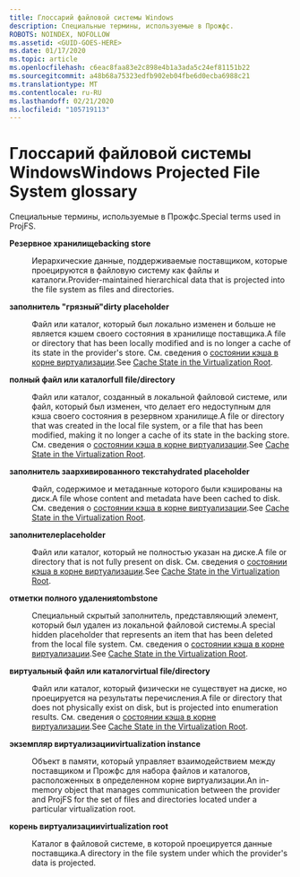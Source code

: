 ```yaml
---
title: Глоссарий файловой системы Windows
description: Специальные термины, используемые в Прожфс.
ROBOTS: NOINDEX, NOFOLLOW
ms.assetid: <GUID-GOES-HERE>
ms.date: 01/17/2020
ms.topic: article
ms.openlocfilehash: c6eac8faa83e2c898e4b1a3ada5c24ef81151b22
ms.sourcegitcommit: a48b68a75323edfb902eb04fbe6d0ecba6988c21
ms.translationtype: MT
ms.contentlocale: ru-RU
ms.lasthandoff: 02/21/2020
ms.locfileid: "105719113"
---
```

# <a name="windows-projected-file-system-glossary"></a><span data-ttu-id="96123-103">Глоссарий файловой системы Windows</span><span class="sxs-lookup"><span data-stu-id="96123-103">Windows Projected File System glossary</span></span>

<span data-ttu-id="96123-104">Специальные термины, используемые в Прожфс.</span><span class="sxs-lookup"><span data-stu-id="96123-104">Special terms used in ProjFS.</span></span>

<dl>
<dt>

<span data-ttu-id="96123-105"><span id="projfs.glossary_backing_store"></span><span id="PROJFS.GLOSSARY_BACKING_STORE"></span>**Резервное хранилище**</span><span class="sxs-lookup"><span data-stu-id="96123-105"><span id="projfs.glossary_backing_store"></span><span id="PROJFS.GLOSSARY_BACKING_STORE"></span>**backing store**</span></span>
</dt>
<dd>

<span data-ttu-id="96123-106">Иерархические данные, поддерживаемые поставщиком, которые проецируются в файловую систему как файлы и каталоги.</span><span class="sxs-lookup"><span data-stu-id="96123-106">Provider-maintained hierarchical data that is projected into the file system as files and directories.</span></span>
</dd>

<dt>

<span data-ttu-id="96123-107"><span id="projfs.glossary_dirty_placeholder"></span><span id="PROJFS.GLOSSARY_DIRTY_PLACEHOLDER"></span>**заполнитель "грязный"**</span><span class="sxs-lookup"><span data-stu-id="96123-107"><span id="projfs.glossary_dirty_placeholder"></span><span id="PROJFS.GLOSSARY_DIRTY_PLACEHOLDER"></span>**dirty placeholder**</span></span>
</dt>
<dd>

<span data-ttu-id="96123-108">Файл или каталог, который был локально изменен и больше не является кэшем своего состояния в хранилище поставщика.</span><span class="sxs-lookup"><span data-stu-id="96123-108">A file or directory that has been locally modified and is no longer a cache of its state in the provider's store.</span></span>  <span data-ttu-id="96123-109">См. сведения о [состоянии кэша в корне виртуализации](cache-state.md).</span><span class="sxs-lookup"><span data-stu-id="96123-109">See [Cache State in the Virtualization Root](cache-state.md).</span></span>
</dd>

<dt>

<span data-ttu-id="96123-110"><span id="projfs.glossary_full_file_directory"></span><span id="PROJFS.GLOSSARY_FULL_FILE_DIRECTORY"></span>**полный файл или каталог**</span><span class="sxs-lookup"><span data-stu-id="96123-110"><span id="projfs.glossary_full_file_directory"></span><span id="PROJFS.GLOSSARY_FULL_FILE_DIRECTORY"></span>**full file/directory**</span></span>
</dt>
<dd>

<span data-ttu-id="96123-111">Файл или каталог, созданный в локальной файловой системе, или файл, который был изменен, что делает его недоступным для кэша своего состояния в резервном хранилище.</span><span class="sxs-lookup"><span data-stu-id="96123-111">A file or directory that was created in the local file system, or a file that has been modified, making it no longer a cache of its state in the backing store.</span></span>  <span data-ttu-id="96123-112">См. сведения о [состоянии кэша в корне виртуализации](cache-state.md).</span><span class="sxs-lookup"><span data-stu-id="96123-112">See [Cache State in the Virtualization Root](cache-state.md).</span></span>
</dd>

<dt>

<span data-ttu-id="96123-113"><span id="projfs.glossary_hydrated_placeholder"></span><span id="PROJFS.GLOSSARY_HYDRATED_PLACEHOLDER"></span>**заполнитель заархивированного текста**</span><span class="sxs-lookup"><span data-stu-id="96123-113"><span id="projfs.glossary_hydrated_placeholder"></span><span id="PROJFS.GLOSSARY_HYDRATED_PLACEHOLDER"></span>**hydrated placeholder**</span></span>
</dt>
<dd>

<span data-ttu-id="96123-114">Файл, содержимое и метаданные которого были кэшированы на диск.</span><span class="sxs-lookup"><span data-stu-id="96123-114">A file whose content and metadata have been cached to disk.</span></span>  <span data-ttu-id="96123-115">См. сведения о [состоянии кэша в корне виртуализации](cache-state.md).</span><span class="sxs-lookup"><span data-stu-id="96123-115">See [Cache State in the Virtualization Root](cache-state.md).</span></span>
</dd>

<dt>

<span data-ttu-id="96123-116"><span id="projfs.glossary_placeholder"></span><span id="PROJFS.GLOSSARY_PLACEHOLDER"></span>**заполнителе**</span><span class="sxs-lookup"><span data-stu-id="96123-116"><span id="projfs.glossary_placeholder"></span><span id="PROJFS.GLOSSARY_PLACEHOLDER"></span>**placeholder**</span></span>
</dt>
<dd>

<span data-ttu-id="96123-117">Файл или каталог, который не полностью указан на диске.</span><span class="sxs-lookup"><span data-stu-id="96123-117">A file or directory that is not fully present on disk.</span></span>  <span data-ttu-id="96123-118">См. сведения о [состоянии кэша в корне виртуализации](cache-state.md).</span><span class="sxs-lookup"><span data-stu-id="96123-118">See [Cache State in the Virtualization Root](cache-state.md).</span></span>
</dd>

<dt>

<span data-ttu-id="96123-119"><span id="projfs.glossary_tombstone"></span><span id="PROJFS.GLOSSARY_TOMBSTONE"></span>**отметки полного удаления**</span><span class="sxs-lookup"><span data-stu-id="96123-119"><span id="projfs.glossary_tombstone"></span><span id="PROJFS.GLOSSARY_TOMBSTONE"></span>**tombstone**</span></span>
</dt>
<dd>

<span data-ttu-id="96123-120">Специальный скрытый заполнитель, представляющий элемент, который был удален из локальной файловой системы.</span><span class="sxs-lookup"><span data-stu-id="96123-120">A special hidden placeholder that represents an item that has been deleted from the local file system.</span></span>  <span data-ttu-id="96123-121">См. сведения о [состоянии кэша в корне виртуализации](cache-state.md).</span><span class="sxs-lookup"><span data-stu-id="96123-121">See [Cache State in the Virtualization Root](cache-state.md).</span></span>
</dd>

<dt>

<span data-ttu-id="96123-122"><span id="projfs.glossary_virtual_file_directory"></span><span id="PROJFS.GLOSSARY_virtual_file_directory"></span>**виртуальный файл или каталог**</span><span class="sxs-lookup"><span data-stu-id="96123-122"><span id="projfs.glossary_virtual_file_directory"></span><span id="PROJFS.GLOSSARY_virtual_file_directory"></span>**virtual file/directory**</span></span>
</dt>
<dd>

<span data-ttu-id="96123-123">Файл или каталог, который физически не существует на диске, но проецируется на результаты перечисления.</span><span class="sxs-lookup"><span data-stu-id="96123-123">A file or directory that does not physically exist on disk, but is projected into enumeration results.</span></span>  <span data-ttu-id="96123-124">См. сведения о [состоянии кэша в корне виртуализации](cache-state.md).</span><span class="sxs-lookup"><span data-stu-id="96123-124">See [Cache State in the Virtualization Root](cache-state.md).</span></span>
</dd>

<dt>

<span data-ttu-id="96123-125"><span id="projfs.glossary_virtualization_instance"></span><span id="PROJFS.GLOSSARY_VIRTUALIZATION_INSTANCE"></span>**экземпляр виртуализации**</span><span class="sxs-lookup"><span data-stu-id="96123-125"><span id="projfs.glossary_virtualization_instance"></span><span id="PROJFS.GLOSSARY_VIRTUALIZATION_INSTANCE"></span>**virtualization instance**</span></span>
</dt>
<dd>

<span data-ttu-id="96123-126">Объект в памяти, который управляет взаимодействием между поставщиком и Прожфс для набора файлов и каталогов, расположенных в определенном корне виртуализации.</span><span class="sxs-lookup"><span data-stu-id="96123-126">An in-memory object that manages communication between the provider and ProjFS for the set of files and directories located under a particular virtualization root.</span></span>
</dd>

<dt>

<span data-ttu-id="96123-127"><span id="projfs.glossary_virtualization_root"></span><span id="PROJFS.GLOSSARY_VIRTUALIZATION_ROOT"></span>**корень виртуализации**</span><span class="sxs-lookup"><span data-stu-id="96123-127"><span id="projfs.glossary_virtualization_root"></span><span id="PROJFS.GLOSSARY_VIRTUALIZATION_ROOT"></span>**virtualization root**</span></span>
</dt>
<dd>

<span data-ttu-id="96123-128">Каталог в файловой системе, в которой проецируется данные поставщика.</span><span class="sxs-lookup"><span data-stu-id="96123-128">A directory in the file system under which the provider's data is projected.</span></span>
</dd>

</dl>

<!--
<dt>

<span id="projfs.glossary_"></span><span id="PROJFS.GLOSSARY_"></span>**TERM**
</dt>
<dd>

DEFINITION
</dd>
-->
